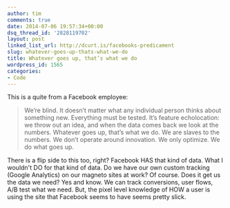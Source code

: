 ```yaml
---
author: tim
comments: true
date: 2014-07-06 19:57:34+00:00
dsq_thread_id: '2828119702'
layout: post
linked_list_url: http://dcurt.is/facebooks-predicament
slug: whatever-goes-up-thats-what-we-do
title: Whatever goes up, that’s what we do
wordpress_id: 1565
categories:
- Code
---
```


This is a quite from a Facebook employee:

> We’re blind. It doesn’t matter what any individual person thinks about
something new. Everything must be tested. It’s feature echolocation: we throw
out an idea, and when the data comes back we look at the numbers. Whatever
goes up, that’s what we do. We are slaves to the numbers. We don’t operate
around innovation. We only optimize. We do what goes up.

There is a flip side to this too, right? Facebook HAS that kind of data. What
I wouldn't DO for that kind of data. Do we have our own custom tracking
(Google Analytics) on our magneto sites at work? Of course. Does it get us the
data we need? Yes and know. We can track conversions, user flows, A/B test
what we need. But, the pixel level knowledge of HOW a user is using the site
that Facebook seems to have seems pretty slick.
